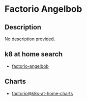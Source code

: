 # Factorio Angelbob

## Description

No description provided.

## k8 at home search

- [factorio-angelbob](https://nanne.dev/k8s-at-home-search/#/factorio-angelbob)

## Charts

- [factorio@k8s-at-home-charts](https://k8s-at-home.com/charts/)
